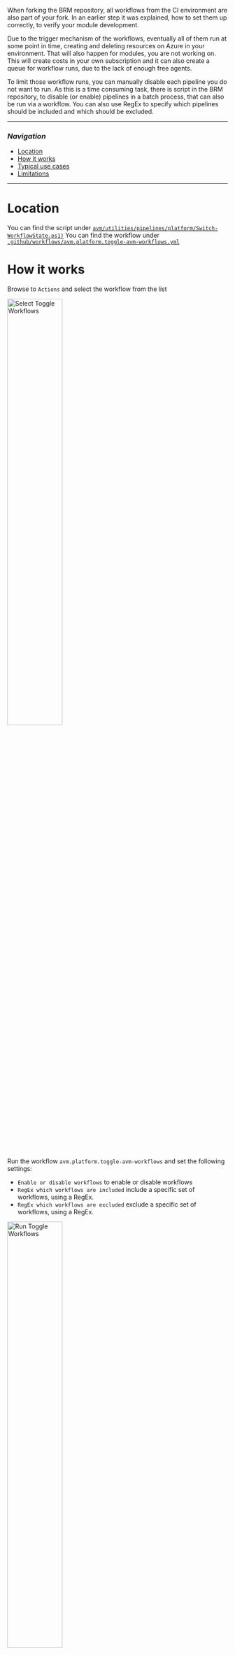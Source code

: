 When forking the BRM repository, all workflows from the CI environment are also part of your fork. In an earlier step it was explained, how to set them up correctly, to verify your module development.

Due to the trigger mechanism of the workflows, eventually all of them run at some point in time, creating and deleting resources on Azure in your environment. That will also happen for modules, you are not working on. This will create costs in your own subscription and it can also create a queue for workflow runs, due to the lack of enough free agents.

To limit those workflow runs, you can manually disable each pipeline you do not want to run. As this is a time consuming task, there is script in the BRM repository, to disable (or enable) pipelines in a batch process, that can also be run via a workflow. You can also use RegEx to specify which pipelines should be included and which should be excluded.

---

### _Navigation_

- [Location](#location)
- [How it works](#how-it-works)
- [Typical use cases](#typical-use-cases)
- [Limitations](#limitations)

---
# Location

You can find the script under [`avm/utilities/pipelines/platform/Switch-WorkflowState.ps1)`](https://github.com/Azure/bicep-registry-modules/blob/main/avm/utilities/pipelines/platform/Switch-WorkflowState.ps1)
You can find the workflow under [`.github/workflows/avm.platform.toggle-avm-workflows.yml`](https://github.com/Azure/bicep-registry-modules/blob/main/.github/workflows/avm.platform.toggle-avm-workflows.yml)

# How it works

Browse to `Actions` and select the workflow from the list

<img src="../../../../img/contribution/selectToggleWorkflows.png" alt="Select Toggle Workflows" width=50%>

Run the workflow `avm.platform.toggle-avm-workflows` and set the following settings:
- `Enable or disable workflows` to enable or disable workflows
- `RegEx which workflows are included` include a specific set of workflows, using a RegEx.
- `RegEx which workflows are excluded` exclude a specific set of workflows, using a RegEx.

<img src="../../../../img/contribution/runToggleWorkflows.png" alt="Run Toggle Workflows" width=50%>

# Typical use cases

If all but one workflow should be disabled, set the following settings:
- `Enable or disable workflows` to `Disable`
- `RegEx which workflows are included` to `avm\.(?:res|ptn)` (that is the default setting)
- `RegEx which workflows are excluded` to `avm.res.compute.virtual-machine` (the name of your workflow, here as example the one for the virtual machine)

If all workflows should be enabled, set the following settings:
- `Enable or disable workflows` to `Enable`
- `RegEx which workflows are included` to `avm\.(?:res|ptn)` (that is the default setting)
- `RegEx which workflows are excluded` to `^$` (that is the default setting)

# Limitations

Please keep in mind, that the workflow run disables all workflows that match the RegEx at that point in time. If you sync your fork with the original repository and new workflows are there, they will be synced to your repository and will be enabled by default. So you will need to run the workflow to disable the new ones again after the sync.

{{< hint type=important >}}

The workflow can only be triggered in forks.

{{< /hint >}}
